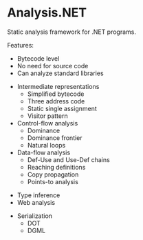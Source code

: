 # Analysis.NET #

Static analysis framework for .NET programs.

Features:

* Bytecode level
* No need for source code
* Can analyze standard libraries
+ Intermediate representations
    * Simplified bytecode
    * Three address code
    * Static single assignment
    * Visitor pattern
+ Control-flow analysis
    * Dominance
    * Dominance frontier
    * Natural loops
+ Data-flow analysis
    * Def-Use and Use-Def chains
    * Reaching definitions
    * Copy propagation
    * Points-to analysis
* Type inference
* Web analysis
+ Serialization
    * DOT
    * DGML